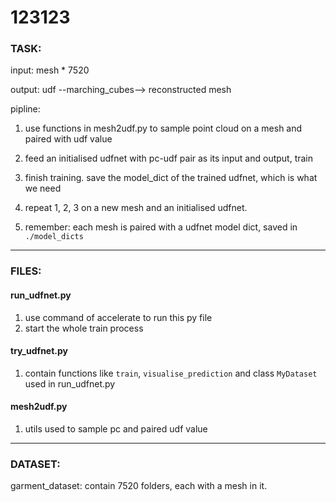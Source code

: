 # 123123

### TASK:
input: mesh * 7520

output: udf   --marching_cubes-->  reconstructed mesh 

pipline:

1. use functions in mesh2udf.py to sample point cloud on a mesh and paired with udf value

2. feed an initialised udfnet with pc-udf pair as its input and output, train

3. finish training. save the model_dict of the trained udfnet, which is what we need

4. repeat  1, 2, 3 on a new mesh and an initialised udfnet. 

5. remember: each mesh is paired with a udfnet model dict, saved in `./model_dicts`




---

### FILES:

#### run_udfnet.py
1. use command of accelerate to run this py file
2. start the whole train process

#### try_udfnet.py
1. contain functions like `train`, `visualise_prediction` and class `MyDataset` used in run_udfnet.py

#### mesh2udf.py
1. utils used to sample pc and paired udf value


---
### DATASET:
garment_dataset:
contain 7520 folders, each with a mesh in it. 
